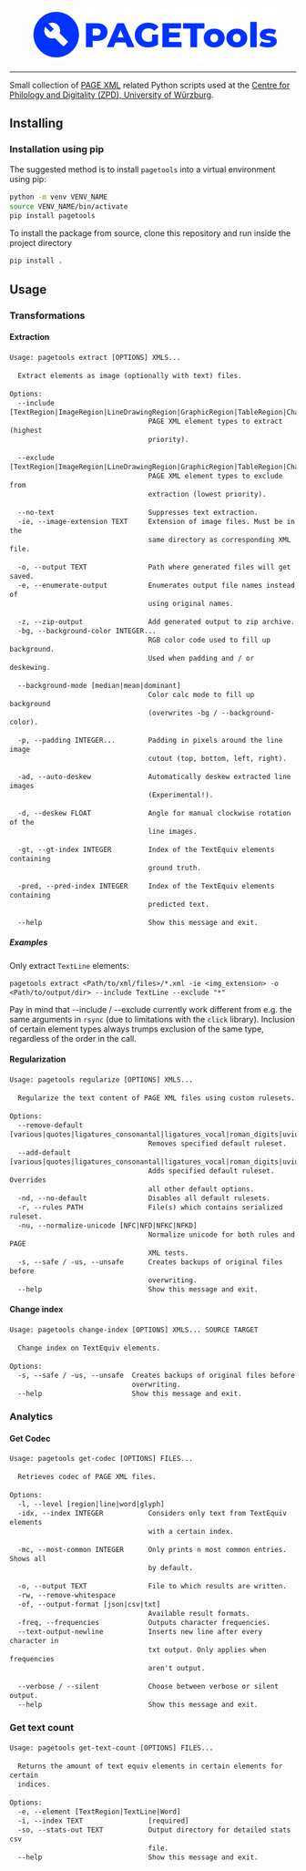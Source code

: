 <p align="center"><img src="assets/logo.png" alt="logo"></p>

---

Small collection of [PAGE XML](https://github.com/PRImA-Research-Lab/PAGE-XML) related Python scripts used at the
[Centre for Philology and Digitality (ZPD), University of Würzburg](https://github.com/uniwue-zpd).

## Installing
### Installation using pip
The suggested method is to install `pagetools` into a virtual environment using pip:
```bash
python -m venv VENV_NAME
source VENV_NAME/bin/activate
pip install pagetools
```
To install the package from source, clone this repository and run inside the project directory
```bash
pip install .
```

## Usage

### Transformations 
#### Extraction
```
Usage: pagetools extract [OPTIONS] XMLS...

  Extract elements as image (optionally with text) files.

Options:
  --include [TextRegion|ImageRegion|LineDrawingRegion|GraphicRegion|TableRegion|ChartRegion|MapRegion|SeparatorRegion|MathsRegion|ChemRegion|MusicRegion|AdvertRegion|NoiseRegion|NoiseRegion|UnknownRegion|CustomRegion|TextLine|*]
                                  PAGE XML element types to extract (highest
                                  priority).

  --exclude [TextRegion|ImageRegion|LineDrawingRegion|GraphicRegion|TableRegion|ChartRegion|MapRegion|SeparatorRegion|MathsRegion|ChemRegion|MusicRegion|AdvertRegion|NoiseRegion|NoiseRegion|UnknownRegion|CustomRegion|TextLine|*]
                                  PAGE XML element types to exclude from
                                  extraction (lowest priority).

  --no-text                       Suppresses text extraction.
  -ie, --image-extension TEXT     Extension of image files. Must be in the
                                  same directory as corresponding XML file.

  -o, --output TEXT               Path where generated files will get saved.
  -e, --enumerate-output          Enumerates output file names instead of
                                  using original names.

  -z, --zip-output                Add generated output to zip archive.
  -bg, --background-color INTEGER...
                                  RGB color code used to fill up background.
                                  Used when padding and / or deskewing.

  --background-mode [median|mean|dominant]
                                  Color calc mode to fill up background
                                  (overwrites -bg / --background-color).

  -p, --padding INTEGER...        Padding in pixels around the line image
                                  cutout (top, bottom, left, right).

  -ad, --auto-deskew              Automatically deskew extracted line images
                                  (Experimental!).

  -d, --deskew FLOAT              Angle for manual clockwise rotation of the
                                  line images.

  -gt, --gt-index INTEGER         Index of the TextEquiv elements containing
                                  ground truth.

  -pred, --pred-index INTEGER     Index of the TextEquiv elements containing
                                  predicted text.

  --help                          Show this message and exit.
```

##### Examples
Only extract `TextLine` elements:
```
pagetools extract <Path/to/xml/files>/*.xml -ie <img_extension> -o <Path/to/output/dir> --include TextLine --exclude "*"
```

Pay in mind that --include / --exclude currently work different from e.g. the same arguments in `rsync` (due to limitations with the `click` library). Inclusion of certain element types always trumps exclusion of the same type, regardless of the order in the call.

#### Regularization
```
Usage: pagetools regularize [OPTIONS] XMLS...

  Regularize the text content of PAGE XML files using custom rulesets.

Options:
  --remove-default [various|quotes|ligatures_consonantal|ligatures_vocal|roman_digits|uvius|punctuation|spaces]
                                  Removes specified default ruleset.
  --add-default [various|quotes|ligatures_consonantal|ligatures_vocal|roman_digits|uvius|punctuation|spaces]
                                  Adds specified default ruleset. Overrides
                                  all other default options.
  -nd, --no-default               Disables all default rulesets.
  -r, --rules PATH                File(s) which contains serialized ruleset.
  -nu, --normalize-unicode [NFC|NFD|NFKC|NFKD]
                                  Normalize unicode for both rules and PAGE
                                  XML tests.
  -s, --safe / -us, --unsafe      Creates backups of original files before
                                  overwriting.
  --help                          Show this message and exit.

```
#### Change index
```
Usage: pagetools change-index [OPTIONS] XMLS... SOURCE TARGET

  Change index on TextEquiv elements.

Options:
  -s, --safe / -us, --unsafe  Creates backups of original files before
                              overwriting.
  --help                      Show this message and exit.
```
### Analytics
#### Get Codec
```
Usage: pagetools get-codec [OPTIONS] FILES...

  Retrieves codec of PAGE XML files.

Options:
  -l, --level [region|line|word|glyph]
  -idx, --index INTEGER           Considers only text from TextEquiv elements
                                  with a certain index.

  -mc, --most-common INTEGER      Only prints n most common entries. Shows all
                                  by default.

  -o, --output TEXT               File to which results are written.
  -rw, --remove-whitespace
  -of, --output-format [json|csv|txt]
                                  Available result formats.
  -freq, --frequencies            Outputs character frequencies.
  --text-output-newline           Inserts new line after every character in
                                  txt output. Only applies when frequencies
                                  aren't output.

  --verbose / --silent            Choose between verbose or silent output.
  --help                          Show this message and exit.

```
### Get text count
```
Usage: pagetools get-text-count [OPTIONS] FILES...

  Returns the amount of text equiv elements in certain elements for certain
  indices.

Options:
  -e, --element [TextRegion|TextLine|Word]
  -i, --index TEXT                [required]
  -so, --stats-out TEXT           Output directory for detailed stats csv
                                  file.
  --help                          Show this message and exit.

```
